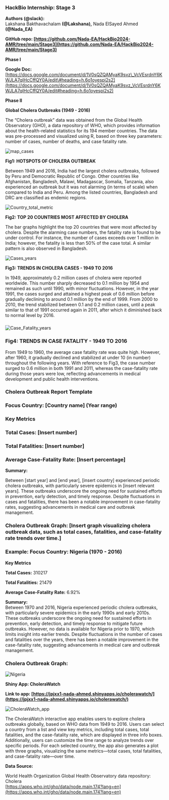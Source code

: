 ### **HackBio Internship: Stage 3**

**Authors (@slack):**   
Lakshana Bakthavachalam **(@Lakshana),**  Nada ElSayed Ahmed **(@Nada\_EA)**

**GitHub repo: [https://github.com/Nada-EA/HackBio2024-AMR/tree/main/Stage3](https://github.com/Nada-EA/HackBio2024-AMR/tree/main/Stage3)**

**Phase I**

**Google Doc:** [https://docs.google.com/document/d/1V0sQZQAMyaK9svz\_VcVEsrdnY6KWJLA7qIHcCffQY0A/edit\#heading=h.6o1oyespi2s2](https://docs.google.com/document/d/1V0sQZQAMyaK9svz_VcVEsrdnY6KWJLA7qIHcCffQY0A/edit#heading=h.6o1oyespi2s2)

**Phase II**

**Global Cholera Outbreaks (1949 \- 2016\)**

The “Cholera outbreak” data was obtained from the Global Health Observatory (GHO), a data repository of WHO, which provides information about the health-related statistics for its 194 member countries. The data was pre-processed and visualized using R, based on three key parameters: number of cases, number of deaths, and case fatality rate.


 ![map_cases](https://github.com/user-attachments/assets/cc93b0e1-e6fe-4b1e-85cc-d2e5af7dfa69)
 
**Fig1: HOTSPOTS OF CHOLERA OUTBREAK**


Between 1949 and 2016, India had the largest cholera outbreaks, followed by Peru and Democratic Republic of Congo. Other countries like Afghanistan, Bangladesh,  Malawi, Madagascar, Somalia, Tanzania, also experienced an outbreak but it was not alarming (in terms of scale) when compared to India and Peru. Among the listed countries, Bangladesh and DRC are classified as endemic regions.


![Country_total_metric](https://github.com/user-attachments/assets/dfef7f4b-ef5a-4540-a781-f59379f52af8)

**Fig2: TOP 20 COUNTRIES MOST AFFECTED BY CHOLERA**


The bar graphs highlight the top 20 countries that were most affected by cholera. Despite the alarming case numbers, the fatality rate is found to be under control. For instance, the number of cases exceeds over 1 million in India; however, the fatality is less than 50% of the case total. A similar pattern is also observed in Bangladesh.


![Cases_years](https://github.com/user-attachments/assets/c54e2695-418b-49d5-ac90-14be78468f77)

**Fig3: TRENDS IN CHOLERA CASES \- 1949 TO 2016**


In 1949, approximately 0.2 million cases of cholera were reported worldwide. This number sharply decreased to 0.1 million by 1954 and remained as such until 1990, with minor fluctuations. However, in the year 1991, the cases surged and attained a highest peak of 0.6 million before gradually declining to around 0.1 million by the end of 1999\. From 2000 to 2010, the trend stabilized between 0.1 and 0.2 million cases, until a peak similar to that of 1991 occurred again in 2011, after which it diminished back to normal level by 2016\.

###  
 ![Case_Fatality_years](https://github.com/user-attachments/assets/a991b7ed-68e9-4121-93a9-2e9750bbcbe9)
 
### **Fig4: TRENDS IN CASE FATALITY  \- 1949 TO 2016**


From 1949 to 1960, the average case fatality rate was quite high. However, after 1960, it gradually declined and stabilized at under 10 (in number) throughout the following years. With reference to Fig3, the case number surged to 0.6 million in both 1991 and 2011, whereas the case-fatality rate during those years were low, reflecting advancements in medical development and public health interventions.



### **Cholera Outbreak Report Template**

### **Focus Country: \[Country name\] (Year range)**

### **Key Metrics**

### **Total Cases:** \[Insert number\]

### **Total Fatalities:** \[Insert number\]

### **Average Case-Fatality Rate:** \[Insert percentage\]

**Summary:**

Between \[start year\] and \[end year\], \[insert country\] experienced periodic cholera outbreaks, with particularly severe epidemics in \[insert relevant years\]. These outbreaks underscore the ongoing need for sustained efforts in prevention, early detection, and timely response. Despite fluctuations in cases and fatalities, there has been a notable improvement in case-fatality rates, suggesting advancements in medical care and outbreak management.

### **Cholera Outbreak Graph:** \[Insert graph visualizing cholera outbreak data, such as total cases, fatalities, and case-fatality rate trends over time.\]



### **Example: Focus Country: Nigeria (1970 \- 2016\)**

**Key Metrics**

**Total Cases:** 310217

**Total Fatalities:** 21479

**Average Case-Fatality Rate:** 6.92%

**Summary:**  
Between 1970 and 2016, Nigeria experienced periodic cholera outbreaks, with particularly severe epidemics in the early 1990s and early 2010s. These outbreaks underscore the ongoing need for sustained efforts in prevention, early detection, and timely response to mitigate future outbreaks. However, no data is available for Nigeria prior to 1970, which limits insight into earlier trends. Despite fluctuations in the number of cases and fatalities over the years, there has been a notable improvement in the case-fatality rate, suggesting advancements in medical care and outbreak management.


### **Cholera Outbreak Graph:** 

![Nigeria](https://github.com/user-attachments/assets/7b0fde2a-185b-422d-94d0-654c3bc34659)



**Shiny App: CholeraWatch**

**Link to app: [https://jpjxx1-nada-ahmed.shinyapps.io/cholerawatch/](https://jpjxx1-nada-ahmed.shinyapps.io/cholerawatch/)**

![CholeraWatch_app](https://github.com/user-attachments/assets/4e013d3b-712f-46d2-bb6b-e2dea721c6aa)


The CholeraWatch interactive app enables users to explore cholera outbreaks globally, based on WHO data from 1949 to 2016\. Users can select a country from a list and view key metrics, including total cases, total fatalities, and the case-fatality rate, which are displayed in three info boxes. Additionally, users can customize the time range to analyze trends over specific periods. For each selected country, the app also generates a plot with three graphs, visualizing the same metrics—total cases, total fatalities, and case-fatality rate—over time.

**Data Source:** 

World Health Organization Global Health Observatory data repository: Cholera  
[https://apps.who.int/gho/data/node.main.174?lang=en](https://apps.who.int/gho/data/node.main.174?lang=en)  

